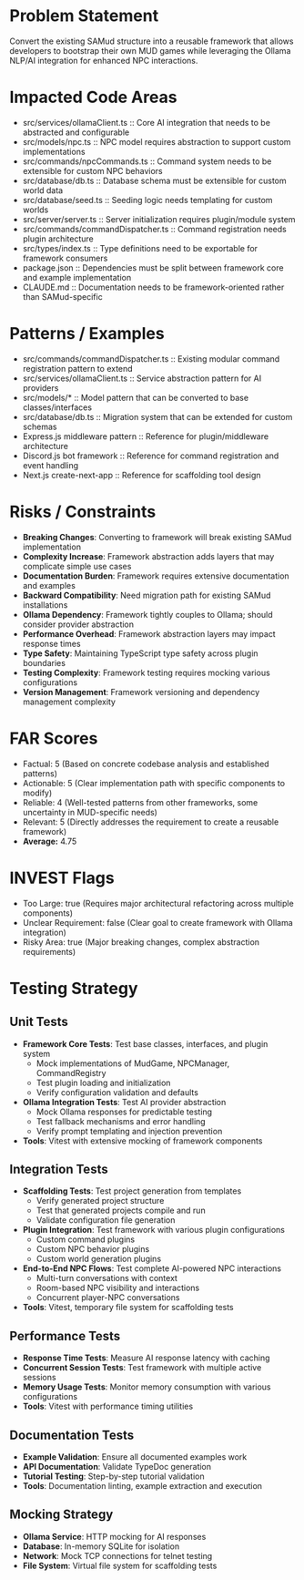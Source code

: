 # Problem Statement
Convert the existing SAMud structure into a reusable framework that allows developers to bootstrap their own MUD games while leveraging the Ollama NLP/AI integration for enhanced NPC interactions.

# Impacted Code Areas
- src/services/ollamaClient.ts :: Core AI integration that needs to be abstracted and configurable
- src/models/npc.ts :: NPC model requires abstraction to support custom implementations
- src/commands/npcCommands.ts :: Command system needs to be extensible for custom NPC behaviors
- src/database/db.ts :: Database schema must be extensible for custom world data
- src/database/seed.ts :: Seeding logic needs templating for custom worlds
- src/server/server.ts :: Server initialization requires plugin/module system
- src/commands/commandDispatcher.ts :: Command registration needs plugin architecture
- src/types/index.ts :: Type definitions need to be exportable for framework consumers
- package.json :: Dependencies must be split between framework core and example implementation
- CLAUDE.md :: Documentation needs to be framework-oriented rather than SAMud-specific

# Patterns / Examples
- src/commands/commandDispatcher.ts :: Existing modular command registration pattern to extend
- src/services/ollamaClient.ts :: Service abstraction pattern for AI providers
- src/models/* :: Model pattern that can be converted to base classes/interfaces
- src/database/db.ts :: Migration system that can be extended for custom schemas
- Express.js middleware pattern :: Reference for plugin/middleware architecture
- Discord.js bot framework :: Reference for command registration and event handling
- Next.js create-next-app :: Reference for scaffolding tool design

# Risks / Constraints
- **Breaking Changes**: Converting to framework will break existing SAMud implementation
- **Complexity Increase**: Framework abstraction adds layers that may complicate simple use cases
- **Documentation Burden**: Framework requires extensive documentation and examples
- **Backward Compatibility**: Need migration path for existing SAMud installations
- **Ollama Dependency**: Framework tightly couples to Ollama; should consider provider abstraction
- **Performance Overhead**: Framework abstraction layers may impact response times
- **Type Safety**: Maintaining TypeScript type safety across plugin boundaries
- **Testing Complexity**: Framework testing requires mocking various configurations
- **Version Management**: Framework versioning and dependency management complexity

# FAR Scores
- Factual: 5 (Based on concrete codebase analysis and established patterns)
- Actionable: 5 (Clear implementation path with specific components to modify)
- Reliable: 4 (Well-tested patterns from other frameworks, some uncertainty in MUD-specific needs)
- Relevant: 5 (Directly addresses the requirement to create a reusable framework)
- **Average:** 4.75

# INVEST Flags
- Too Large: true (Requires major architectural refactoring across multiple components)
- Unclear Requirement: false (Clear goal to create framework with Ollama integration)
- Risky Area: true (Major breaking changes, complex abstraction requirements)

# Testing Strategy

## Unit Tests
- **Framework Core Tests**: Test base classes, interfaces, and plugin system
  - Mock implementations of MudGame, NPCManager, CommandRegistry
  - Test plugin loading and initialization
  - Verify configuration validation and defaults
- **Ollama Integration Tests**: Test AI provider abstraction
  - Mock Ollama responses for predictable testing
  - Test fallback mechanisms and error handling
  - Verify prompt templating and injection prevention
- **Tools**: Vitest with extensive mocking of framework components

## Integration Tests
- **Scaffolding Tests**: Test project generation from templates
  - Verify generated project structure
  - Test that generated projects compile and run
  - Validate configuration file generation
- **Plugin Integration**: Test framework with various plugin configurations
  - Custom command plugins
  - Custom NPC behavior plugins
  - Custom world generation plugins
- **End-to-End NPC Flows**: Test complete AI-powered NPC interactions
  - Multi-turn conversations with context
  - Room-based NPC visibility and interactions
  - Concurrent player-NPC conversations
- **Tools**: Vitest, temporary file system for scaffolding tests

## Performance Tests
- **Response Time Tests**: Measure AI response latency with caching
- **Concurrent Session Tests**: Test framework with multiple active sessions
- **Memory Usage Tests**: Monitor memory consumption with various configurations
- **Tools**: Vitest with performance timing utilities

## Documentation Tests
- **Example Validation**: Ensure all documented examples work
- **API Documentation**: Validate TypeDoc generation
- **Tutorial Testing**: Step-by-step tutorial validation
- **Tools**: Documentation linting, example extraction and execution

## Mocking Strategy
- **Ollama Service**: HTTP mocking for AI responses
- **Database**: In-memory SQLite for isolation
- **Network**: Mock TCP connections for telnet testing
- **File System**: Virtual file system for scaffolding tests